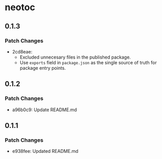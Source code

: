 # neotoc

## 0.1.3

### Patch Changes

- 2cd8eae:
  - Excluded unnecesary files in the published package.
  - Use `exports` field in `package.json` as the single source of truth for package entry points.

## 0.1.2

### Patch Changes

- a96b0c9: Update README.md

## 0.1.1

### Patch Changes

- e938fee: Updated README.md
